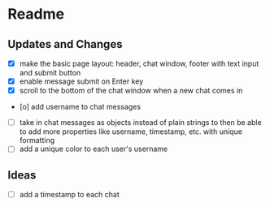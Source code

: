 # Readme

## Updates and Changes

- [x] make the basic page layout: header, chat window, footer with text input and submit button
- [x] enable message submit on Enter key
- [x] scroll to the bottom of the chat window when a new chat comes in
- [o] add username to chat messages
- [ ] take in chat messages as objects instead of plain strings to then be able to add more properties like username, timestamp, etc. with unique formatting
- [ ] add a unique color to each user's username

## Ideas
- [ ] add a timestamp to each chat
